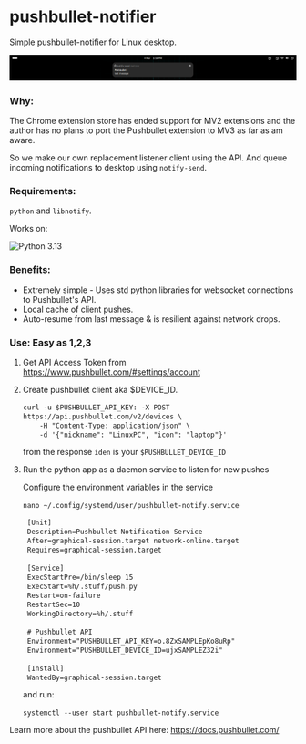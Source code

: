 # pushbullet-notifier
Simple pushbullet-notifier for Linux desktop.



![Example](https://github.com/rhee876527/pushbullet-notifier/blob/main/example.png?raw=true)



### Why:

The Chrome extension store has ended support for MV2 extensions and the author has no plans to port the Pushbullet extension to MV3 as far as am aware.

So we make our own replacement listener client using the API. And queue incoming notifications to desktop using `notify-send`.



### Requirements: 
`python` and `libnotify`. 

Works on:

![Python 3.13](https://img.shields.io/badge/Python-3.13-brightgreen.svg)


### Benefits:


- Extremely simple - Uses std python libraries for websocket connections to Pushbullet's API.
- Local cache of client pushes.
- Auto-resume from last message & is resilient against network drops.


### Use: Easy as 1,2,3

1. Get API Access Token from https://www.pushbullet.com/#settings/account



2. Create pushbullet client aka $DEVICE_ID.

   ```
   curl -u $PUSHBULLET_API_KEY: -X POST https://api.pushbullet.com/v2/devices \
       -H "Content-Type: application/json" \
       -d '{"nickname": "LinuxPC", "icon": "laptop"}'
   
   ```
 
     from the response `iden` is your `$PUSHBULLET_DEVICE_ID`

3. Run the python app as a daemon service to listen for new pushes


   Configure the environment variables in the service

   ``nano ~/.config/systemd/user/pushbullet-notify.service``
   
   ```
    [Unit]
    Description=Pushbullet Notification Service
    After=graphical-session.target network-online.target
    Requires=graphical-session.target
    
    [Service]
    ExecStartPre=/bin/sleep 15
    ExecStart=%h/.stuff/push.py
    Restart=on-failure
    RestartSec=10
    WorkingDirectory=%h/.stuff
    
    # Pushbullet API
    Environment="PUSHBULLET_API_KEY=o.8ZxSAMPLEpKo8uRp"
    Environment="PUSHBULLET_DEVICE_ID=ujxSAMPLEZ32i"
    
    [Install]
    WantedBy=graphical-session.target

   ```

   and run:


   `systemctl --user start pushbullet-notify.service `




Learn more about the pushbullet API here: https://docs.pushbullet.com/
